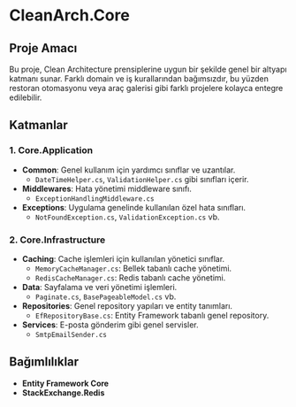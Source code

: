 # CleanArch.Core

## Proje Amacı
Bu proje, Clean Architecture prensiplerine uygun bir şekilde genel bir altyapı katmanı sunar. Farklı domain ve iş kurallarından bağımsızdır, bu yüzden restoran otomasyonu veya araç galerisi gibi farklı projelere kolayca entegre edilebilir.

## Katmanlar

### 1. **Core.Application**
- **Common**: Genel kullanım için yardımcı sınıflar ve uzantılar.
  - `DateTimeHelper.cs`, `ValidationHelper.cs` gibi sınıfları içerir.
- **Middlewares**: Hata yönetimi middleware sınıfı.
  - `ExceptionHandlingMiddleware.cs`
- **Exceptions**: Uygulama genelinde kullanılan özel hata sınıfları.
  - `NotFoundException.cs`, `ValidationException.cs` vb.
  
### 2. **Core.Infrastructure**
- **Caching**: Cache işlemleri için kullanılan yönetici sınıflar.
  - `MemoryCacheManager.cs`: Bellek tabanlı cache yönetimi.
  - `RedisCacheManager.cs`: Redis tabanlı cache yönetimi.
- **Data**: Sayfalama ve veri yönetimi işlemleri.
  - `Paginate.cs`, `BasePageableModel.cs` vb.
- **Repositories**: Genel repository yapıları ve entity tanımları.
  - `EfRepositoryBase.cs`: Entity Framework tabanlı genel repository.
- **Services**: E-posta gönderim gibi genel servisler.
  - `SmtpEmailSender.cs`

## Bağımlılıklar
- **Entity Framework Core**
- **StackExchange.Redis**
